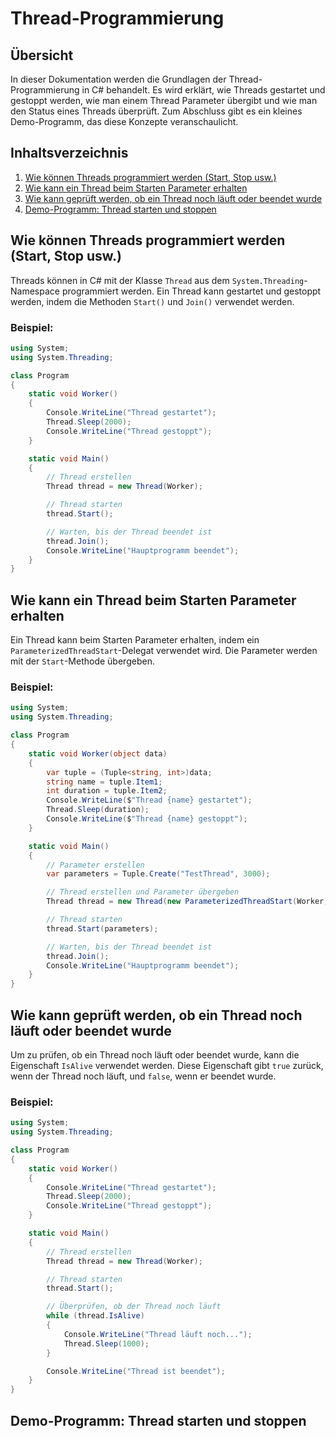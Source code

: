 


# Thread-Programmierung

## Übersicht
In dieser Dokumentation werden die Grundlagen der Thread-Programmierung in C# behandelt. Es wird erklärt, wie Threads gestartet und gestoppt werden, wie man einem Thread Parameter übergibt und wie man den Status eines Threads überprüft. Zum Abschluss gibt es ein kleines Demo-Programm, das diese Konzepte veranschaulicht.

## Inhaltsverzeichnis
1. [Wie können Threads programmiert werden (Start, Stop usw.)](#wie-können-threads-programmiert-werden-start-stop-usw)
2. [Wie kann ein Thread beim Starten Parameter erhalten](#wie-kann-ein-thread-beim-starten-parameter-erhalten)
3. [Wie kann geprüft werden, ob ein Thread noch läuft oder beendet wurde](#wie-kann-geprüft-werden-ob-ein-thread-noch-läuft-oder-beendet-wurde)
4. [Demo-Programm: Thread starten und stoppen](#demo-programm-thread-starten-und-stoppen)

## Wie können Threads programmiert werden (Start, Stop usw.)
Threads können in C# mit der Klasse `Thread` aus dem `System.Threading`-Namespace programmiert werden. Ein Thread kann gestartet und gestoppt werden, indem die Methoden `Start()` und `Join()` verwendet werden.

### Beispiel:
```csharp
using System;
using System.Threading;

class Program
{
    static void Worker()
    {
        Console.WriteLine("Thread gestartet");
        Thread.Sleep(2000);
        Console.WriteLine("Thread gestoppt");
    }

    static void Main()
    {
        // Thread erstellen
        Thread thread = new Thread(Worker);

        // Thread starten
        thread.Start();

        // Warten, bis der Thread beendet ist
        thread.Join();
        Console.WriteLine("Hauptprogramm beendet");
    }
}
```

## Wie kann ein Thread beim Starten Parameter erhalten
Ein Thread kann beim Starten Parameter erhalten, indem ein `ParameterizedThreadStart`-Delegat verwendet wird. Die Parameter werden mit der `Start`-Methode übergeben.

### Beispiel:
```csharp
using System;
using System.Threading;

class Program
{
    static void Worker(object data)
    {
        var tuple = (Tuple<string, int>)data;
        string name = tuple.Item1;
        int duration = tuple.Item2;
        Console.WriteLine($"Thread {name} gestartet");
        Thread.Sleep(duration);
        Console.WriteLine($"Thread {name} gestoppt");
    }

    static void Main()
    {
        // Parameter erstellen
        var parameters = Tuple.Create("TestThread", 3000);

        // Thread erstellen und Parameter übergeben
        Thread thread = new Thread(new ParameterizedThreadStart(Worker));

        // Thread starten
        thread.Start(parameters);

        // Warten, bis der Thread beendet ist
        thread.Join();
        Console.WriteLine("Hauptprogramm beendet");
    }
}
```

## Wie kann geprüft werden, ob ein Thread noch läuft oder beendet wurde
Um zu prüfen, ob ein Thread noch läuft oder beendet wurde, kann die Eigenschaft `IsAlive` verwendet werden. Diese Eigenschaft gibt `true` zurück, wenn der Thread noch läuft, und `false`, wenn er beendet wurde.

### Beispiel:
```csharp
using System;
using System.Threading;

class Program
{
    static void Worker()
    {
        Console.WriteLine("Thread gestartet");
        Thread.Sleep(2000);
        Console.WriteLine("Thread gestoppt");
    }

    static void Main()
    {
        // Thread erstellen
        Thread thread = new Thread(Worker);

        // Thread starten
        thread.Start();

        // Überprüfen, ob der Thread noch läuft
        while (thread.IsAlive)
        {
            Console.WriteLine("Thread läuft noch...");
            Thread.Sleep(1000);
        }

        Console.WriteLine("Thread ist beendet");
    }
}
```

## Demo-Programm: Thread starten und stoppen




